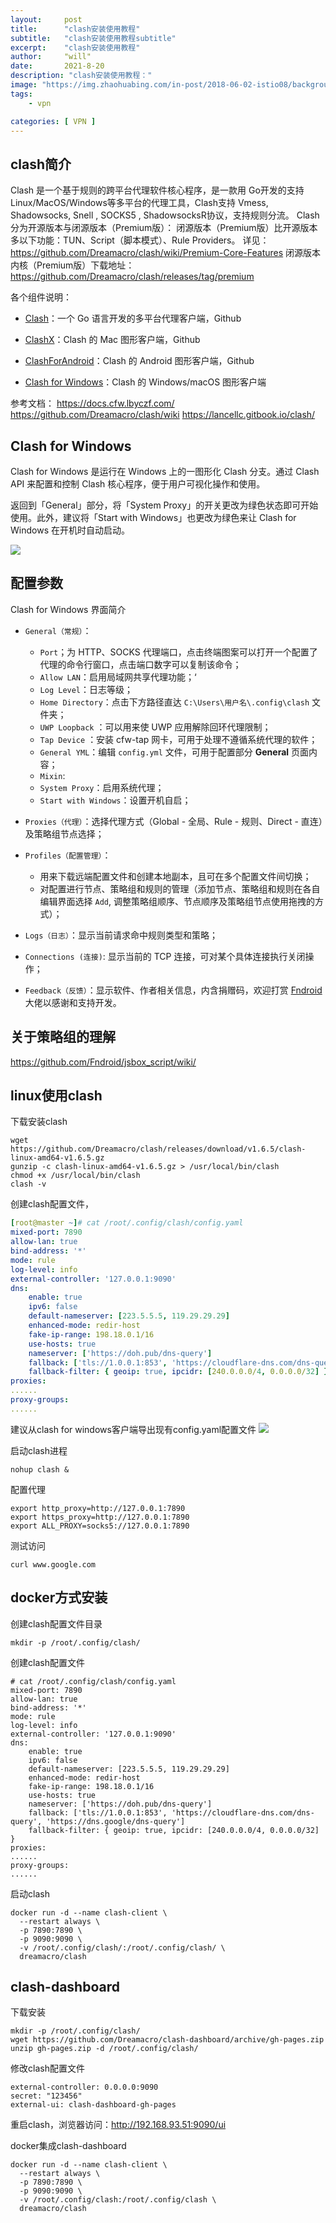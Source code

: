 ```yaml
---
layout:     post
title:      "clash安装使用教程"
subtitle:   "clash安装使用教程subtitle"
excerpt:    "clash安装使用教程"
author:     "will"
date:       2021-8-20
description: "clash安装使用教程："
image: "https://img.zhaohuabing.com/in-post/2018-06-02-istio08/background.jpg"
tags:
    - vpn 

categories: [ VPN ]
---
```



## clash简介

Clash 是一个基于规则的跨平台代理软件核心程序，是一款用 Go开发的支持 Linux/MacOS/Windows等多平台的代理工具，Clash支持 Vmess, Shadowsocks, Snell , SOCKS5 , ShadowsocksR协议，支持规则分流。
Clash分为开源版本与闭源版本（Premium版）：
闭源版本（Premium版）比开源版本多以下功能：TUN、Script（脚本模式）、Rule Providers。
详见：<https://github.com/Dreamacro/clash/wiki/Premium-Core-Features>
闭源版本内核（Premium版）下载地址：<https://github.com/Dreamacro/clash/releases/tag/premium>

各个组件说明：

* [Clash](https://github.com/Dreamacro/clash)：一个 Go 语言开发的多平台代理客户端，Github

* [ClashX](https://github.com/yichengchen/clashX/releases)：Clash 的 Mac 图形客户端，Github

* [ClashForAndroid](https://github.com/Kr328/ClashForAndroid/releases)：Clash 的 Android 图形客户端，Github

* [Clash for Windows](https://github.com/Fndroid/clash_for_windows_pkg/releases)：Clash 的 Windows/macOS 图形客户端

参考文档：
<https://docs.cfw.lbyczf.com/>
<https://github.com/Dreamacro/clash/wiki>
<https://lancellc.gitbook.io/clash/>

## Clash for Windows

Clash for Windows 是运行在 Windows 上的一图形化 Clash 分支。通过 Clash API 来配置和控制 Clash 核心程序，便于用户可视化操作和使用。

返回到「General」部分，将「System Proxy」的开关更改为绿色状态即可开始使用。此外，建议将「Start with Windows」也更改为绿色来让 Clash for Windows 在开机时自动启动。

![](../images/screenshot\_1626065945903.png)

## 配置参数

Clash for Windows 界面简介

* `General（常规）`：

  * `Port`；为 HTTP、SOCKS 代理端口，点击终端图案可以打开一个配置了代理的命令行窗口，点击端口数字可以复制该命令；
  * `Allow LAN`：启用局域网共享代理功能；‘
  * `Log Level`：日志等级；
  * `Home Directory`：点击下方路径直达 `C:\Users\用户名\.config\clash` 文件夹；
  * `UWP Loopback` ：可以用来使 UWP 应用解除回环代理限制；
  * `Tap Device` ：安装 cfw-tap 网卡，可用于处理不遵循系统代理的软件；
  * `General YML`：编辑 `config.yml` 文件，可用于配置部分 **General** 页面内容；
  * `Mixin`:
  * `System Proxy`：启用系统代理；
  * `Start with Windows`：设置开机自启；

* `Proxies（代理）`：选择代理方式（Global - 全局、Rule - 规则、Direct - 直连）及策略组节点选择；

* `Profiles（配置管理）`：

  * 用来下载远端配置文件和创建本地副本，且可在多个配置文件间切换；
  * 对配置进行节点、策略组和规则的管理（添加节点、策略组和规则在各自编辑界面选择 `Add`, 调整策略组顺序、节点顺序及策略组节点使用拖拽的方式）；

* `Logs（日志）`：显示当前请求命中规则类型和策略；

* `Connections (连接)`: 显示当前的 TCP 连接，可对某个具体连接执行关闭操作；

* `Feedback（反馈）`：显示软件、作者相关信息，内含捐赠码，欢迎打赏 [Fndroid](https://github.com/Fndroid) 大佬以感谢和支持开发。

## 关于策略组的理解

<https://github.com/Fndroid/jsbox_script/wiki/>

## linux使用clash

下载安装clash

```
wget https://github.com/Dreamacro/clash/releases/download/v1.6.5/clash-linux-amd64-v1.6.5.gz
gunzip -c clash-linux-amd64-v1.6.5.gz > /usr/local/bin/clash
chmod +x /usr/local/bin/clash
clash -v
```

创建clash配置文件，

```yaml
[root@master ~]# cat /root/.config/clash/config.yaml 
mixed-port: 7890
allow-lan: true
bind-address: '*'
mode: rule
log-level: info
external-controller: '127.0.0.1:9090'
dns:
    enable: true
    ipv6: false
    default-nameserver: [223.5.5.5, 119.29.29.29]
    enhanced-mode: redir-host
    fake-ip-range: 198.18.0.1/16
    use-hosts: true
    nameserver: ['https://doh.pub/dns-query']
    fallback: ['tls://1.0.0.1:853', 'https://cloudflare-dns.com/dns-query', 'https://dns.google/dns-query']
    fallback-filter: { geoip: true, ipcidr: [240.0.0.0/4, 0.0.0.0/32] }
proxies:
......
proxy-groups:
......
```
建议从clash for windows客户端导出现有config.yaml配置文件
![](../images/screenshot_1630129721260.png)

启动clash进程

```
nohup clash &
```

配置代理

```
export http_proxy=http://127.0.0.1:7890
export https_proxy=http://127.0.0.1:7890
export ALL_PROXY=socks5://127.0.0.1:7890
```

测试访问

```
curl www.google.com
```

## docker方式安装

创建clash配置文件目录

```
mkdir -p /root/.config/clash/
```

创建clash配置文件

```
# cat /root/.config/clash/config.yaml
mixed-port: 7890
allow-lan: true
bind-address: '*'
mode: rule
log-level: info
external-controller: '127.0.0.1:9090'
dns:
    enable: true
    ipv6: false
    default-nameserver: [223.5.5.5, 119.29.29.29]
    enhanced-mode: redir-host
    fake-ip-range: 198.18.0.1/16
    use-hosts: true
    nameserver: ['https://doh.pub/dns-query']
    fallback: ['tls://1.0.0.1:853', 'https://cloudflare-dns.com/dns-query', 'https://dns.google/dns-query']
    fallback-filter: { geoip: true, ipcidr: [240.0.0.0/4, 0.0.0.0/32] }
proxies:
......
proxy-groups:
......
```

启动clash

```
docker run -d --name clash-client \
  --restart always \
  -p 7890:7890 \
  -p 9090:9090 \
  -v /root/.config/clash/:/root/.config/clash/ \
  dreamacro/clash
```

## clash-dashboard

下载安装

```
mkdir -p /root/.config/clash/
wget https://github.com/Dreamacro/clash-dashboard/archive/gh-pages.zip
unzip gh-pages.zip -d /root/.config/clash/
```

修改clash配置文件

```
external-controller: 0.0.0.0:9090
secret: "123456"
external-ui: clash-dashboard-gh-pages
```

重启clash，浏览器访问：<http://192.168.93.51:9090/ui>

docker集成clash-dashboard

```
docker run -d --name clash-client \
  --restart always \
  -p 7890:7890 \
  -p 9090:9090 \
  -v /root/.config/clash:/root/.config/clash \
  dreamacro/clash
```
